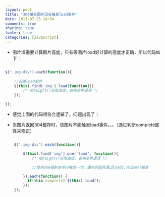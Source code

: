 ```yaml
---
layout: post
title: "304缓存图片没有触发load事件"
date: 2013-07-25 14:54
comments: true
sharing: true
footer: true
categories: [Javascript]
---
```



+ 图片墙需要计算图片高度，只有等图片load好计算的高度才正确，所以代码如下：

```javascript

$(".img-div").each(function(){
    
    //设置load事件
    $(this).find('img').load(function(){
        /* 用height()获取高度，省略事件逻辑 */
    });

});

```

+ 感觉上面的代码很符合逻辑了，问题出现了：

+ 当图片返回304缓存时，该图片不能触发load事件。。。（通过判断complete属性来修正）

```javascript

    $(".img-div").each(function(){

        $(this).find('img').one('load', function(){
            /* 用height()获取高度，省略事件逻辑 */

            //使用one强制事件只触发一次，缓存的图片通过load()方法进行触发

        }).each(function() {
          if(this.complete) $(this).load();
        });
    });
```
